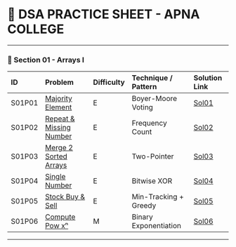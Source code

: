 # 🚀 DSA PRACTICE SHEET - APNA COLLEGE
---
### 🔹 Section 01 - Arrays I

| ID     | Problem                                                                                                | Difficulty | Technique / Pattern   | Solution Link              |
| :----- | :----------------------------------------------------------------------------------------------------- | :--------- | :-------------------- | :------------------------- |
| S01P01 | [Majority Element](https://leetcode.com/problems/majority-element/description/)                        | E          | Boyer-Moore Voting    | [Sol01](Sols/S01/Sol01.md) |
| S01P02 | [Repeat & Missing Number](https://leetcode.com/problems/find-missing-and-repeated-values/description/) | E          | Frequency Count       | [Sol02](Sols/S01/Sol02.md) |
| S01P03 | [Merge 2 Sorted Arrays](https://leetcode.com/problems/merge-sorted-array/description/)                 | E          | Two-Pointer           | [Sol03](Sols/S01/Sol03.md) |
| S01P04 | [Single Number](https://leetcode.com/problems/single-number/description/)                              | E          | Bitwise XOR           | [Sol04](Sols/S01/Sol04.md) |
| S01P05 | [Stock Buy & Sell](https://leetcode.com/problems/best-time-to-buy-and-sell-stock/description/)         | E          | Min-Tracking + Greedy | [Sol05](Sols/S01/Sol05.md) |
| S01P06 | [Compute Pow xⁿ](https://leetcode.com/problems/powx-n/description/)                                    | M          | Binary Exponentiation | [Sol06](Sols/S01/Sol06.md) |

---
